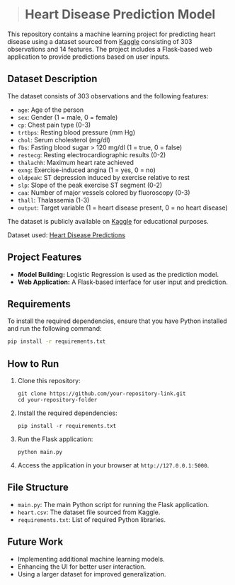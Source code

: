 
> # Heart Disease Prediction Model

This repository contains a machine learning project for predicting heart disease using a dataset sourced from [Kaggle](https://www.kaggle.com/) consisting of 303 observations and 14 features. The project includes a Flask-based web application to provide predictions based on user inputs.

## Dataset Description

The dataset consists of 303 observations and the following features:

- `age`: Age of the person
- `sex`: Gender (1 = male, 0 = female)
- `cp`: Chest pain type (0-3)
- `trtbps`: Resting blood pressure (mm Hg)
- `chol`: Serum cholesterol (mg/dl)
- `fbs`: Fasting blood sugar > 120 mg/dl (1 = true, 0 = false)
- `restecg`: Resting electrocardiographic results (0-2)
- `thalachh`: Maximum heart rate achieved
- `exng`: Exercise-induced angina (1 = yes, 0 = no)
- `oldpeak`: ST depression induced by exercise relative to rest
- `slp`: Slope of the peak exercise ST segment (0-2)
- `caa`: Number of major vessels colored by fluoroscopy (0-3)
- `thall`: Thalassemia (1-3)
- `output`: Target variable (1 = heart disease present, 0 = no heart disease)

The dataset is publicly available on [Kaggle](https://www.kaggle.com/) for educational purposes.

Dataset used: [Heart Disease Predictions](https://www.kaggle.com/code/desalegngeb/heart-disease-predictions/input?select=heart.csv)

## Project Features

- **Model Building:** Logistic Regression is used as the prediction model.
- **Web Application:** A Flask-based interface for user input and prediction.

## Requirements

To install the required dependencies, ensure that you have Python installed and run the following command:

```bash
pip install -r requirements.txt
```


## How to Run

1. Clone this repository:

   ```
   git clone https://github.com/your-repository-link.git
   cd your-repository-folder
   ```
2. Install the required dependencies:

   ```
   pip install -r requirements.txt
   ```
3. Run the Flask application:

   ```
   python main.py
   ```
4. Access the application in your browser at `http://127.0.0.1:5000`.

## File Structure

* `main.py`: The main Python script for running the Flask application.
* `heart.csv`: The dataset file sourced from Kaggle.
* `requirements.txt`: List of required Python libraries.

## Future Work

* Implementing additional machine learning models.
* Enhancing the UI for better user interaction.
* Using a larger dataset for improved generalization.

